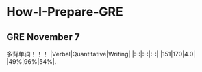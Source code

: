 # How-I-Prepare-GRE
## GRE November 7
多背单词！！！
|Verbal|Quantitative|Writing|
|:-:|:-:|:-:|
|151|170|4.0|
|49%|96%|54%|.  


